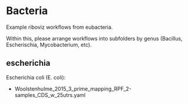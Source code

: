 # Bacteria

Example riboviz workflows from eubacteria.

Within this, please arrange workflows into subfolders by genus (Bacillus, Escherischia, Mycobacterium, etc).


## escherichia
 
 Escherichia coli (E. coli):

* Woolstenhulme_2015_3_prime_mapping_RPF_2-samples_CDS_w_25utrs.yaml
